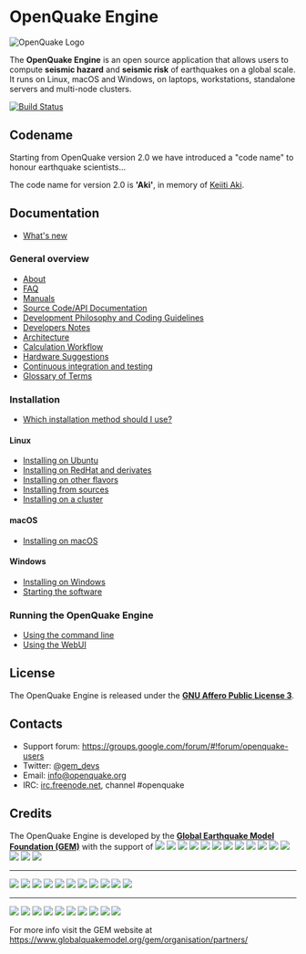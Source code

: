 # OpenQuake Engine

![OpenQuake Logo](https://www.globalquakemodel.org/media/storage/oq-logo.png)

The **OpenQuake Engine** is an open source application that allows users to compute **seismic hazard** and **seismic risk** of earthquakes on a global scale. It runs on Linux, macOS and Windows, on laptops, workstations, standalone servers and multi-node clusters.

[![Build Status](https://ci.openquake.org/job/master_oq-engine/badge/icon)](https://ci.openquake.org/job/master_oq-engine/)

## Codename

Starting from OpenQuake version 2.0 we have introduced a "code name" to honour earthquake scientists...

The code name for version 2.0 is **'Aki'**, in memory of [Keiiti Aki](https://en.wikipedia.org/wiki/Keiiti_Aki).

## Documentation

* [What's new](https://github.com/gem/oq-engine/tree/master/doc/whats-new.md)

### General overview

* [About](https://github.com/gem/oq-engine/tree/master/doc/about.md)
* [FAQ](https://github.com/gem/oq-engine/tree/master/doc/faq.md)
* [Manuals](http://www.globalquakemodel.org/openquake/support/documentation/engine/#manual-latest-stable)
* [Source Code/API Documentation](http://docs.openquake.org/oq-engine/)
* [Development Philosophy and Coding Guidelines](https://github.com/gem/oq-engine/tree/master/doc/development-guidelines.md)
* [Developers Notes](https://github.com/gem/oq-engine/tree/master/doc/development-notes.md)
* [Architecture](https://github.com/gem/oq-engine/tree/master/doc/architecture.md)
* [Calculation Workflow](https://github.com/gem/oq-engine/tree/master/doc/calculation-workflow.md)
* [Hardware Suggestions](https://github.com/gem/oq-engine/tree/master/doc/hardware-suggestions.md)
* [Continuous integration and testing](https://github.com/gem/oq-engine/tree/master/doc/testing.md)
* [Glossary of Terms](https://github.com/gem/oq-engine/tree/master/doc/glossary.md)

### Installation

* [Which installation method should I use?](https://github.com/gem/oq-engine/tree/master/doc/installing/overview.md)

#### Linux

* [Installing on Ubuntu](https://github.com/gem/oq-engine/tree/master/doc/installing/ubuntu.md)
* [Installing on RedHat and derivates](https://github.com/gem/oq-engine/tree/master/doc/installing/rhel.md)
* [Installing on other flavors](https://github.com/gem/oq-engine/tree/master/doc/installing/linux-generic.md)
* [Installing from sources](https://github.com/gem/oq-engine/tree/master/doc/installing/development.md)
* [Installing on a cluster](https://github.com/gem/oq-engine/tree/master/doc/installing/cluster.md)

#### macOS

* [Installing on macOS](https://github.com/gem/oq-engine/tree/master/doc/installing/macos.md)

#### Windows

* [Installing on Windows](https://github.com/gem/oq-engine/tree/master/doc/installing/windows.md)
* [Starting the software](https://github.com/gem/oq-engine/tree/master/doc/running/windows.md)

### Running the OpenQuake Engine

* [Using the command line](https://github.com/gem/oq-engine/tree/master/doc/running/unix.md)
* [Using the WebUI](https://github.com/gem/oq-engine/tree/master/doc/running/server.md)


## License

The OpenQuake Engine is released under the **[GNU Affero Public License 3](https://github.com/gem/oq-engine/blob/master/LICENSE)**.

## Contacts

* Support forum: https://groups.google.com/forum/#!forum/openquake-users
* Twitter: [@gem_devs](https://twitter.com/gem_devs)
* Email: info@openquake.org
* IRC: [irc.freenode.net](https://webchat.freenode.net/), channel #openquake

## Credits

The OpenQuake Engine is developed by the **[Global Earthquake Model Foundation (GEM)](http://gem.foundation)** with the support of
![](https://www.globalquakemodel.org/media/sponsor/aus.png)
![](https://www.globalquakemodel.org/media/sponsor/cidigen.png)
![](https://www.globalquakemodel.org/media/sponsor/sg_170x104.jpg)
![](https://www.globalquakemodel.org/media/sponsor/gfz.png)
![](https://www.globalquakemodel.org/media/sponsor/pcn.jpg)
![](https://www.globalquakemodel.org/media/sponsor/nied.png)
![](https://www.globalquakemodel.org/media/sponsor/nset.png)
![](https://www.globalquakemodel.org/media/sponsor/morst.jpg)
![](https://www.globalquakemodel.org/media/sponsor/RCN.jpg)
![](https://www.globalquakemodel.org/media/sponsor/swiss_1.jpg)
![](https://www.globalquakemodel.org/media/sponsor/tem.jpg)
![](https://www.globalquakemodel.org/media/sponsor/TCIP-01.png)
![](https://www.globalquakemodel.org/media/sponsor/nerc.png)
![](https://www.globalquakemodel.org/media/sponsor/usaid_BsOsE8Z_QZnaG6c.jpg)
![](https://www.globalquakemodel.org/media/sponsor/FUNVISIS_GEM_logo.png)

***

![](https://www.globalquakemodel.org/media/sponsor/FMGlobal.jpg)
![](https://www.globalquakemodel.org/media/sponsor/hannoverRe.jpg)
![](https://www.globalquakemodel.org/media/sponsor/Nephila.jpg)
![](https://www.globalquakemodel.org/media/sponsor/munichre_HwOCwR4.jpg)
![](https://www.globalquakemodel.org/media/sponsor/zurich_3eh504q.jpg)
![](https://www.globalquakemodel.org/media/sponsor/Air_JlQh6Ke.jpg)
![](https://www.globalquakemodel.org/media/sponsor/sur_170x104.jpg)
![](https://www.globalquakemodel.org/media/sponsor/EUCENTRE_BRAw8x4.jpg)
![](https://www.globalquakemodel.org/media/sponsor/GiroJ.jpg)
![](https://www.globalquakemodel.org/media/sponsor/arup.jpg)
![](https://www.globalquakemodel.org/media/sponsor/OYO_1.jpg)

***

![](https://www.globalquakemodel.org/media/sponsor/OECD.jpg)
![](https://www.globalquakemodel.org/media/sponsor/worldbank_2.jpg)
![](https://www.globalquakemodel.org/media/sponsor/ISDR.jpg)
![](https://www.globalquakemodel.org/media/sponsor/Unesco.jpg)
![](https://www.globalquakemodel.org/media/sponsor/iaspei.jpg)
![](https://www.globalquakemodel.org/media/sponsor/iaee.jpg)
![](https://www.globalquakemodel.org/media/sponsor/istructe.jpg)
![](https://www.globalquakemodel.org/media/sponsor/cssc.jpg)
![](https://www.globalquakemodel.org/media/sponsor/IRDRICSU.png)
![](https://www.globalquakemodel.org/media/sponsor/EERI_GEM.png)

For more info visit the GEM website at https://www.globalquakemodel.org/gem/organisation/partners/
